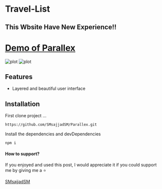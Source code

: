 
# Travel-List
## This Wbsite Have New Experience!!


[Demo of Parallex](https://smsajjadsm.github.io/Parallex/)
===
![plot](./img/1.png)
![plot](./img/2.png)





## Features

- Layered and beautiful user interface







## Installation


First clone project ...

```sh
https://github.com/SMsajjadSM/Parallex.git
```

Install the dependencies and devDependencies

```sh
npm i
```


#### How to support?
 If you enjoyed and used this post,
I would appreciate it if you could
support me by giving me a ⭐

[SMsajjadSM](https://github.com/SMsajjadSM/Travel-List)
